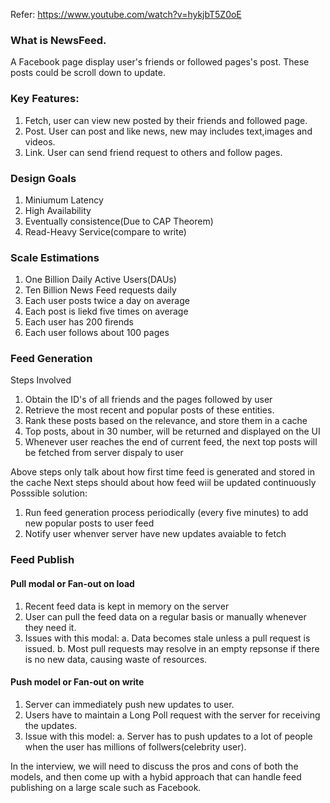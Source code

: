 Refer: https://www.youtube.com/watch?v=hykjbT5Z0oE

### What is NewsFeed.
A Facebook page display user's friends or followed pages's post. These posts could be scroll down to update.

### Key Features:
1. Fetch, user can view new posted by their friends and followed page.
2. Post. User can post and like news, new may includes text,images and videos.  
3. Link. User can send friend request to others and follow pages.

###  Design Goals
1. Miniumum Latency
2. High Availability
3. Eventually consistence(Due to CAP Theorem)
4. Read-Heavy Service(compare to write)


### Scale Estimations
1. One Billion Daily Active Users(DAUs)
2. Ten Billion News Feed requests daily
3. Each user posts twice a day on average
4. Each post is liekd five times on average
5. Each user has 200 firends
6. Each user follows about 100 pages


### Feed Generation

Steps Involved
1. Obtain the ID's of all friends and the pages followed by user
2. Retrieve the most recent and popular posts of these entities.
3. Rank these  posts based on  the relevance, and store them in a cache
4. Top posts, about in 30 number, will be returned  and displayed on the UI
5. Whenever user reaches the end of current feed, the next top posts will be fetched from server dispaly to user

Above steps only talk about how first time feed is generated and stored in the cache
Next steps should about how feed wiil be updated continuously 
Posssible solution:
1. Run feed generation process periodically (every five minutes) to add new popular posts to user feed
2. Notify user whenver server have new updates avaiable to fetch


### Feed Publish

#### Pull modal or Fan-out on load
1. Recent feed data is kept in memory on the server
2. User can pull the feed data on a regular basis or manually whenever they need it.
3. Issues with this modal:
    a. Data becomes stale unless a pull request is issued.
    b. Most pull requests may resolve in an empty repsonse if there is no new data, causing waste of resources.


#### Push model or Fan-out on write
1. Server can immediately push new updates to user.
2. Users have to maintain a Long Poll request with the server for receiving the updates.
3. Issue with this model:
    a. Server has to push updates to a lot of people when the user has millions of follwers(celebrity user).

In the interview, we will need to discuss the pros and cons of both the models, and then come up with a hybid approach that can handle feed publishing on a large scale such as Facebook.

